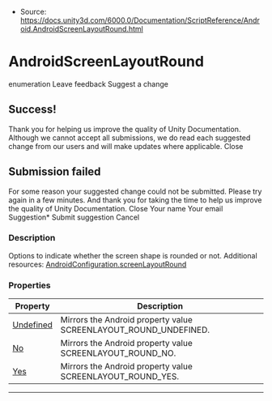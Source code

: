 * Source: https://docs.unity3d.com/6000.0/Documentation/ScriptReference/Android.AndroidScreenLayoutRound.html

# AndroidScreenLayoutRound
enumeration
Leave feedback
Suggest a change
## Success!
Thank you for helping us improve the quality of Unity Documentation. Although we cannot accept all submissions, we do read each suggested change from our users and will make updates where applicable.
Close
## Submission failed
For some reason your suggested change could not be submitted. Please <a>try again</a> in a few minutes. And thank you for taking the time to help us improve the quality of Unity Documentation.
Close
Your name Your email Suggestion* Submit suggestion
Cancel
### Description
Options to indicate whether the screen shape is rounded or not.
Additional resources: [AndroidConfiguration.screenLayoutRound](https://docs.unity3d.com/6000.0/Documentation/ScriptReference/Android.AndroidConfiguration-screenLayoutRound.html)
### Properties
Property | Description  
---|---  
[Undefined](https://docs.unity3d.com/6000.0/Documentation/ScriptReference/Android.AndroidScreenLayoutRound.Undefined.html) | Mirrors the Android property value SCREENLAYOUT_ROUND_UNDEFINED.  
[No](https://docs.unity3d.com/6000.0/Documentation/ScriptReference/Android.AndroidScreenLayoutRound.No.html) | Mirrors the Android property value SCREENLAYOUT_ROUND_NO.  
[Yes](https://docs.unity3d.com/6000.0/Documentation/ScriptReference/Android.AndroidScreenLayoutRound.Yes.html) | Mirrors the Android property value SCREENLAYOUT_ROUND_YES.  
* * *
